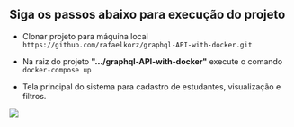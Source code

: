 ## Siga os passos abaixo para execução do projeto

- Clonar projeto para máquina local <br>
```https://github.com/rafaelkorz/graphql-API-with-docker.git```

- Na raiz do projeto **".../graphql-API-with-docker"** execute o comando <br>
```docker-compose up```

- Tela principal do sistema para cadastro de estudantes, visualização e filtros.

<img src="./frontend/.github/projectStundents.jpg" />
